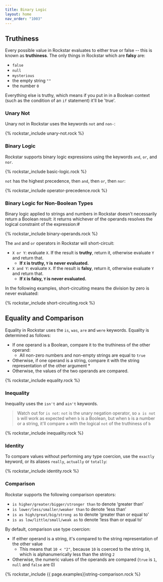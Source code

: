 ```yaml
---
title: Binary Logic
layout: home
nav_order: "1003"
---
```

## Truthiness

Every possible value in Rockstar evaluates to either true or false -- this is known as **truthiness**. The only things in Rockstar which are **falsy** are:

* `false`
* `null`
* `mysterious`
* the empty string `""`
* the number `0`

Everything else is truthy, which means if you put in in a Boolean context (such as the condition of an `if` statement) it'll be 'true'.
### Unary Not

Unary not in Rockstar uses the keywords `not` and `non-`:

{% rockstar_include unary-not.rock %}

### Binary Logic

Rockstar supports binary logic expressions using the keywords `and`, `or`,  and `nor`.

{% rockstar_include basic-logic.rock %}

`not` has the highest precedence, then `and`, then `or`, then `nor`:

{% rockstar_include operator-precedence.rock %}

### Binary Logic for Non-Boolean Types

Binary logic applied to strings and numbers in Rockstar doesn't necessarily return a Boolean result: it returns whichever of the operands resolves the logical constraint of the expression:#

{% rockstar_include binary-operands.rock %}

The `and` and `or` operators in Rockstar will short-circuit:

* `X or Y`: evaluate `X`. If the result is **truthy**, return it, otherwise evaluate `Y` and return that.
	* **If `X` is truthy, `Y` is never evaluated.**
* `X and Y`:  evaluate `X`. If the result is **falsy**, return it, otherwise evaluate `Y` and return that.
	* **If `X` is falsy, `Y` is never evaluated.**

In the following examples, short-circuiting means the division by zero is never evaluated:

{% rockstar_include short-circuiting.rock %}

## Equality and Comparison

Equality in Rockstar uses the `is`, `was`, `are` and `were` keywords. Equality is determined as follows:

* If one operand is a Boolean, compare it to the truthiness of the other operand:
	* All non-zero numbers and non-empty strings are equal to `true`
* Otherwise, if one operand is a string, compare it with the string representation of the other argument
	*
* Otherwise, the values of the two operands are compared.

{% rockstar_include equality.rock %}

### Inequality

Inequality uses the `isn't` and `ain't` keywords.

> Watch out for `is not`: `not` is the unary negation operator, so `a is not b` will work as expected when `b` is a Boolean, but when `b` is a number or a string, it'll compare `a` with the logical `not` of the truthiness of `b`

{% rockstar_include inequality.rock %}

### Identity
To compare values without performing any type coercion, use the `exactly` keyword, or its aliases `really`, `actually` or `totally`:

{% rockstar_include identity.rock %}

### Comparison

Rockstar supports the following comparison operators:

- `is higher/greater/bigger/stronger than` to denote ‘greater than’
- `is lower/less/smaller/weaker than` to denote ‘less than’
- `is as high/great/big/strong as` to denote ‘greater than or equal to’
- `is as low/little/small/weak as` to denote ‘less than or equal to’

By default, comparison use type coercion:

* If either operand is a string, it's compared to the string representation of the other value
	* This means that `10 < "2"`, because `10` is coerced to the string `10`, which is alphanumerically less than the string `2`
* Otherwise, the numeric values of the operands are compared (`true` is `1`, `null` and `false` are 0)

{% rockstar_include {{ page.examples}}string-comparison.rock %}














